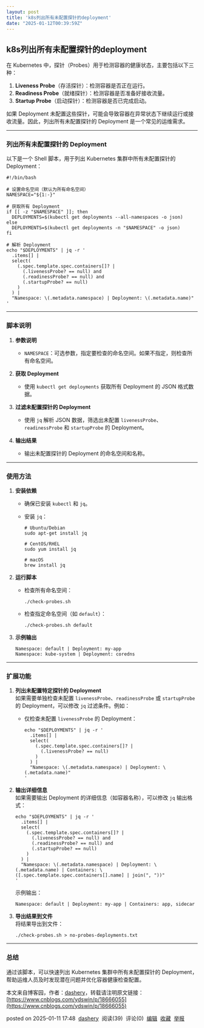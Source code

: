 ```yaml
---
layout: post
title: 'k8s列出所有未配置探针的deployment'
date: "2025-01-12T00:39:59Z"
---
```

k8s列出所有未配置探针的deployment
-----------------------

在 Kubernetes 中，探针（Probes）用于检测容器的健康状态，主要包括以下三种：

1.  **Liveness Probe**（存活探针）：检测容器是否正在运行。
2.  **Readiness Probe**（就绪探针）：检测容器是否准备好接收流量。
3.  **Startup Probe**（启动探针）：检测容器是否已完成启动。

如果 Deployment 未配置这些探针，可能会导致容器在异常状态下继续运行或接收流量。因此，列出所有未配置探针的 Deployment 是一个常见的运维需求。

* * *

### **列出所有未配置探针的 Deployment**

以下是一个 Shell 脚本，用于列出 Kubernetes 集群中所有未配置探针的 Deployment：

    #!/bin/bash
    
    # 设置命名空间（默认为所有命名空间）
    NAMESPACE="${1:-}"
    
    # 获取所有 Deployment
    if [[ -z "$NAMESPACE" ]]; then
      DEPLOYMENTS=$(kubectl get deployments --all-namespaces -o json)
    else
      DEPLOYMENTS=$(kubectl get deployments -n "$NAMESPACE" -o json)
    fi
    
    # 解析 Deployment
    echo "$DEPLOYMENTS" | jq -r '
      .items[] | 
      select(
        (.spec.template.spec.containers[]? | 
          (.livenessProbe? == null) and 
          (.readinessProbe? == null) and 
          (.startupProbe? == null)
        )
      ) | 
      "Namespace: \(.metadata.namespace) | Deployment: \(.metadata.name)"
    '
    

* * *

### **脚本说明**

1.  **参数说明**
    
    *   `NAMESPACE`：可选参数，指定要检查的命名空间。如果不指定，则检查所有命名空间。
2.  **获取 Deployment**
    
    *   使用 `kubectl get deployments` 获取所有 Deployment 的 JSON 格式数据。
3.  **过滤未配置探针的 Deployment**
    
    *   使用 `jq` 解析 JSON 数据，筛选出未配置 `livenessProbe`、`readinessProbe` 和 `startupProbe` 的 Deployment。
4.  **输出结果**
    
    *   输出未配置探针的 Deployment 的命名空间和名称。

* * *

### **使用方法**

1.  **安装依赖**
    
    *   确保已安装 `kubectl` 和 `jq`。
        
    *   安装 `jq`：
        
            # Ubuntu/Debian
            sudo apt-get install jq
            
            # CentOS/RHEL
            sudo yum install jq
            
            # macOS
            brew install jq
            
        
2.  **运行脚本**
    
    *   检查所有命名空间：
        
            ./check-probes.sh
            
        
    *   检查指定命名空间（如 `default`）：
        
            ./check-probes.sh default
            
        
3.  **示例输出**
    
        Namespace: default | Deployment: my-app
        Namespace: kube-system | Deployment: coredns
        
    

* * *

### **扩展功能**

1.  **列出未配置特定探针的 Deployment**  
    如果需要单独检查未配置 `livenessProbe`、`readinessProbe` 或 `startupProbe` 的 Deployment，可以修改 `jq` 过滤条件。例如：
    
    *   仅检查未配置 `livenessProbe` 的 Deployment：
        
            echo "$DEPLOYMENTS" | jq -r '
              .items[] | 
              select(
                (.spec.template.spec.containers[]? | 
                  (.livenessProbe? == null)
                )
              ) | 
              "Namespace: \(.metadata.namespace) | Deployment: \(.metadata.name)"
            '
            
        
2.  **输出详细信息**  
    如果需要输出 Deployment 的详细信息（如容器名称），可以修改 `jq` 输出格式：
    
        echo "$DEPLOYMENTS" | jq -r '
          .items[] | 
          select(
            (.spec.template.spec.containers[]? | 
              (.livenessProbe? == null) and 
              (.readinessProbe? == null) and 
              (.startupProbe? == null)
            )
          ) | 
          "Namespace: \(.metadata.namespace) | Deployment: \(.metadata.name) | Containers: \([.spec.template.spec.containers[].name] | join(", "))"
        '
        
    
    示例输出：
    
        Namespace: default | Deployment: my-app | Containers: app, sidecar
        
    
3.  **导出结果到文件**  
    将结果导出到文件：
    
        ./check-probes.sh > no-probes-deployments.txt
        
    

* * *

### **总结**

通过该脚本，可以快速列出 Kubernetes 集群中所有未配置探针的 Deployment，帮助运维人员及时发现潜在问题并优化容器健康检查配置。

本文来自博客园，作者：[dashery](https://www.cnblogs.com/ydswin/)，转载请注明原文链接：[https://www.cnblogs.com/ydswin/p/18666055](https://www.cnblogs.com/ydswin/p/18666055)

posted on 2025-01-11 17:48  [dashery](https://www.cnblogs.com/ydswin)  阅读(39)  评论(0)  [编辑](https://i.cnblogs.com/EditPosts.aspx?postid=18666055)  [收藏](javascript:void\(0\))  [举报](javascript:void\(0\))
